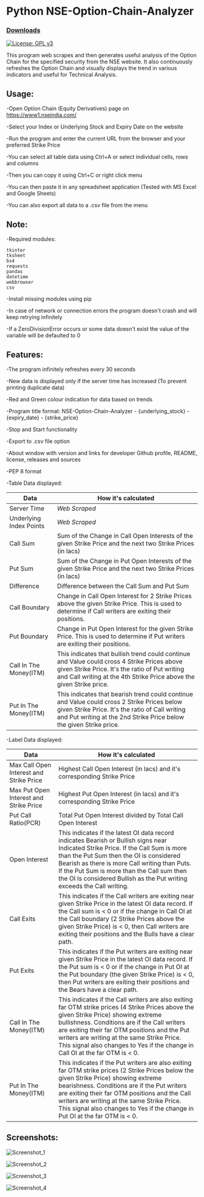 # Python NSE-Option-Chain-Analyzer

### [Downloads](https://github.com/VarunS2002/Python-NSE-Option-Chain-Analyzer/releases)
[![License: GPL v3](https://img.shields.io/badge/License-GPLv3-blue.svg)](https://www.gnu.org/licenses/gpl-3.0)

This program web scrapes and then generates useful analysis of the Option Chain for the specified security from the NSE website.
It also continuously refreshes the Option Chain and visually displays the trend in various indicators and useful for Technical Analysis.

## Usage:

-Open Option Chain (Equity Derivatives) page on https://www1.nseindia.com/

-Select your Index or Underlying Stock and Expiry Date on the website

-Run the program and enter the current URL from the browser and your preferred Strike Price

-You can select all table data using Ctrl+A or select individual cells, rows and columns 

-Then you can copy it using Ctrl+C or right click menu

-You can then paste it in any spreadsheet application (Tested with MS Excel and Google Sheets)

-You can also export all data to a .csv file from the menu

## Note:

-Required modules:

```
tkinter
tksheet
bs4
requests
pandas
datetime
webbrowser
csv
```

-Install missing modules using pip

-In case of network or connection errors the program doesn't crash and will keep retrying infinitely

-If a ZeroDivisionError occurs or some data doesn't exist the value of the variable will be defaulted to 0

## Features:

-The program infinitely refreshes every 30 seconds

-New data is displayed only if the server time has increased (To prevent printing duplicate data)

-Red and Green colour indication for data based on trends

-Program title format: NSE-Option-Chain-Analyzer - {underlying_stock} - {expiry_date} - {strike_price}

-Stop and Start functionality

-Export to .csv file option

-About window with version and links for developer Github profile, README, license, releases and sources

-PEP 8 format

-Table Data displayed:

Data | How it's calculated
--- | ---
Server Time | *Web Scraped*
Underlying Index Points | *Web Scraped*
Call Sum | Sum of the Change in Call Open Interests of the given Strike Price and the next two Strike Prices (in lacs)
Put Sum | Sum of the Change in Put Open Interests of the given Strike Price and the next two Strike Prices (in lacs)
Difference | Difference between the Call Sum and Put Sum
Call Boundary | Change in Call Open Interest for 2 Strike Prices above the given Strike Price. This is used to determine if Call writers are exiting their positions.
Put Boundary | Change in Put Open Interest for the given Strike Price. This is used to determine if Put writers are exiting their positions.
Call In The Money(ITM) | This indicates that bullish trend could continue and Value could cross 4 Strike Prices above given Strike Price. It's the ratio of Put writing and Call writing at the 4th Strike Price above the given Strike price.
Put In The Money(ITM) | This indicates that bearish trend could continue and Value could cross 2 Strike Prices below given Strike Price. It's the ratio of Call writing and Put writing at the 2nd Strike Price below the given Strike price.

-Label Data displayed:

Data | How it's calculated
--- | ---
Max Call Open Interest and Strike Price | Highest Call Open Interest (in lacs) and it's corresponding Strike Price
Max Put Open Interest and Strike Price | Highest Put Open Interest (in lacs) and it's corresponding Strike Price
Put Call Ratio(PCR) | Total Put Open Interest divided by Total Call Open Interest
Open Interest | This indicates if the latest OI data record indicates Bearish or Bullish signs near Indicated Strike Price. If the Call Sum is more than the Put Sum then the OI is considered Bearish as there is more Call writing than Puts. If the Put Sum is more than the Call sum then the OI Is considered Bullish as the Put writing exceeds the Call writing.
Call Exits | This indicates if the Call writers are exiting near given Strike Price in the latest OI data record. If the Call sum is < 0 or if the change in Call OI at the Call boundary (2 Strike Prices above the given Strike Price) is < 0, then Call writers are exiting their positions and the Bulls have a clear path.
Put Exits | This indicates if the Put writers are exiting near given Strike Price in the latest OI data record. If the Put sum is < 0 or if the change in Put OI at the Put boundary (the given Strike Price) is < 0, then Put writers are exiting their positions and the Bears have a clear path.
Call In The Money(ITM) | This indicates if the Call writers are also exiting far OTM strike prices (4 Strike Prices above the given Strike Price) showing extreme bullishness. Conditions are if the Call writers are exiting their far OTM positions and the Put writers are writing at the same Strike Price. This signal also changes to Yes if the change in Call OI at the far OTM is < 0.
Put In The Money(ITM) | This indicates if the Put writers are also exiting far OTM strike prices (2 Strike Prices below the given Strike Price) showing extreme bearishness. Conditions are if the Put writers are exiting their far OTM positions and the Call writers are writing at the same Strike Price. This signal also changes to Yes if the change in Put OI at the far OTM is < 0.


## Screenshots:

![Screenshot_1](https://i.imgur.com/JEUKcMp.png)

![Screenshot_2](https://i.imgur.com/rwJeMmT.png)

![Screenshot_3](https://i.imgur.com/O4kNI2Y.png)

![Screenshot_4](https://i.imgur.com/Hwbep1G.png)
